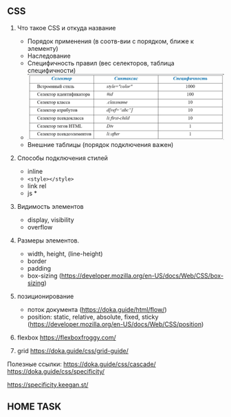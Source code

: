 ## CSS
1. Что такое CSS и откуда название
    - Порядок применения (в соотв-вии с порядком, ближе к элементу)
    - Наследование
    - Специфичность правил (вес селекторов, таблица специфичности)
    - ![img.png](assets/img.png)
    - Внешние таблицы (порядок подключения важен)
2. Способы подключения стилей
    - inline
    - `<style></style>`
    - link rel
    - js *
   
3. Видимость элементов
    - display, visibility
    - overflow
4. Размеры элементов.
    - width, height, (line-height)
    - border
    - padding
    - box-sizing (https://developer.mozilla.org/en-US/docs/Web/CSS/box-sizing)
   
5. позиционирование
   - поток документа (https://doka.guide/html/flow/)
   - position: static, relative, absolute, fixed, sticky (https://developer.mozilla.org/en-US/docs/Web/CSS/position)

6. flexbox https://flexboxfroggy.com/
7. grid https://doka.guide/css/grid-guide/

Полезные ссылки:
https://doka.guide/css/cascade/
https://doka.guide/css/specificity/

https://specificity.keegan.st/

## HOME TASK
